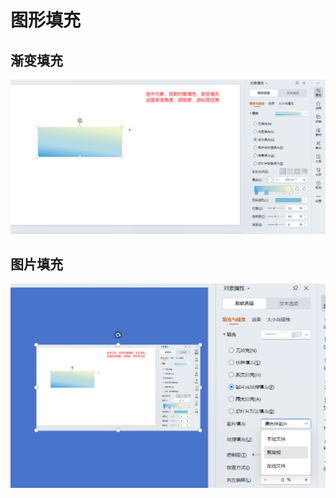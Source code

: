 # 图形填充

## 渐变填充

![image-20240814113230534](./images/image-20240814113230534.png)

## 图片填充

![image-20240814113408891](./images/image-20240814113408891.png)